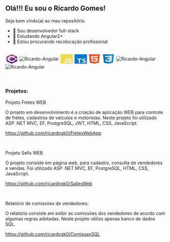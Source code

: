 ## Olá!!! Eu sou o Ricardo Gomes! 
Seja bem vindo(a) ao meu repositório. 

- 🔭 Sou desenvolvedor full-stack
- 🌱 Estudando Angular2+
- 👯 Estou procurando recolocação profissional

<div style="display: inline_block"><br>
  <img align="center" alt="Ricardo-Csharp" height="30" width="40" src="https://raw.githubusercontent.com/devicons/devicon/master/icons/csharp/csharp-original.svg">
  <img align="center" alt="Ricardo-Angular" height="30" width="40" src="https://cdn.jsdelivr.net/gh/devicons/devicon/icons/angularjs/angularjs-original.svg" />
  <img align="center" alt="Rafa-Js" height="30" width="40" src="https://raw.githubusercontent.com/devicons/devicon/master/icons/javascript/javascript-plain.svg">
  <img align="center" alt="Rafa-Ts" height="30" width="40" src="https://raw.githubusercontent.com/devicons/devicon/master/icons/typescript/typescript-plain.svg">
  <img align="center" alt="Rafa-HTML" height="30" width="40" src="https://raw.githubusercontent.com/devicons/devicon/master/icons/html5/html5-original.svg">
  <img align="center" alt="Rafa-CSS" height="30" width="40" src="https://raw.githubusercontent.com/devicons/devicon/master/icons/css3/css3-original.svg">
  <img align="center" alt="Ricardo-Angular" height="30" width="40" src="https://cdn.jsdelivr.net/gh/devicons/devicon/icons/postgresql/postgresql-original.svg" />  
  <img align="center" alt="Ricardo-Angular" height="30" width="40" src="https://cdn.jsdelivr.net/gh/devicons/devicon/icons/microsoftsqlserver/microsoftsqlserver-plain.svg" />
</div><br><br>

<h3>Projetos:</h3>

Projeto Fretes WEB

O projeto em desenvolvimento é a criação de aplicação WEB para controle de fretes, cadastros de veículos e motoristas. Neste projeto foi utilizado ASP .NET MVC, EF, PostgreSQL, JWT, HTML, CSS, JavaScript.

https://github.com/ricardogk0/FretesWebApp

<br>

Projeto Sells WEB

O projeto consiste em página web, para cadastro, consulta de vendedores e vendas. Foi utilizado ASP .NET MVC, EF, PostgreSQL, HTML, CSS, JavaScript.

https://github.com/ricardogk0/SallesWeb

<br>

Relatório de comissões de vendedores:

O relatório consiste em exibir as comissões dos vendedores de acordo com algumas regras adotadas. Neste projeto utilizo apenas banco de dados SQL.

https://github.com/ricardogk0/ComissaoSQL

